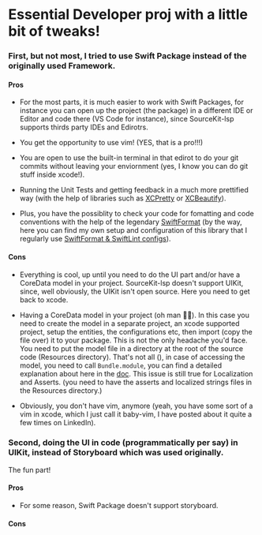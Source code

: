 # Essential Developer proj with a little bit of tweaks!

### First, but not most, I tried to use Swift Package instead of the originally used Framework. 

#### Pros

* For the most parts, it is much easier to work with Swift Packages, for instance you can open up the project (the package) in a different IDE or Editor and code there (VS Code for instance), since SourceKit-lsp supports thirds party IDEs and Edirotrs.

* You get the opportunity to use vim! (YES, that is a pro!!!)

* You are open to use the built-in terminal in that edirot to do your git commits without leaving your enviornment (yes, I know you can do git stuff inside xcode!).

* Running the Unit Tests and getting feedback in a much more prettified way (with the help of libraries such as [XCPretty](https://github.com/xcpretty/xcpretty) or [XCBeautify](https://github.com/tuist/xcbeautify)).

* Plus, you have the possiblity to check your code for fomatting and code conventions with the help of the legendary [SwiftFormat](https://github.com/nicklockwood/SwiftFormat) (by the way, here you can find my own setup and configuration of this library that I regularly use [SwiftFormat & SwiftLint configs](https://github.com/TheAlienMann/SwiftLintingConfig)).

#### Cons

* Everything is cool, up until you need to do the UI part and/or have a CoreData model in your project. SourceKit-lsp doesn't support UIKit, since, well obviously, the UIKit isn't open source. Here you need to get back to xcode.

* Having a CoreData model in your project (oh man 🤦‍♂️). In this case you need to create the model in a separate project, an xcode supported project, setup the entities, the configurations etc, then import (copy the file over) it to your package. This is not the only headache you'd face. You need to put the model file in a directory at the root of the source code (Resources directory). That's not all (), in case of accessing the model, you need to call `Bundle.module`, you can find a detailed explanation about here in the [doc](https://developer.apple.com/documentation/xcode/bundling-resources-with-a-swift-package#Access-a-resource-in-code). This issue is still true for Localization and Asserts. (you need to have the asserts and localized strings files in the Resources directory.)

* Obviously, you don't have vim, anymore (yeah, you have some sort of a vim in xcode, which I just call it baby-vim, I have posted about it quite a few times on LinkedIn).

### Second, doing the UI in code (programmatically per say) in UIKit, instead of Storyboard which was used originally.

The fun part!

#### Pros
* For some reason, Swift Package doesn't support storyboard. 

#### Cons




